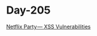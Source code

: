 # Day-205

[Netflix Party — XSS Vulnerabilities](https://medium.com/@kr_b/netflix-party-simple-xss-ec92ed1d7e18)
